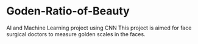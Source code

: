 # Goden-Ratio-of-Beauty
AI and Machine Learning project using CNN
This project is aimed for face surgical doctors to measure golden scales in the faces.
